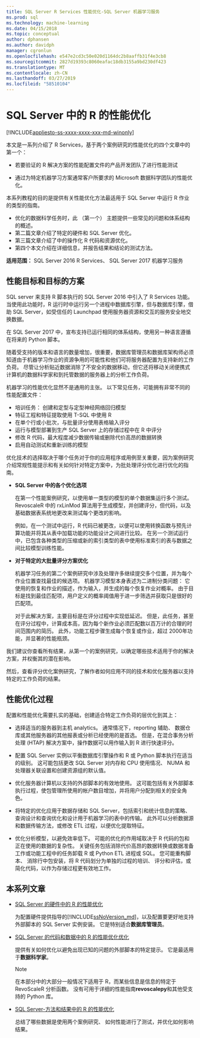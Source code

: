 ```yaml
---
title: SQL Server R Services 性能优化-SQL Server 机器学习服务
ms.prod: sql
ms.technology: machine-learning
ms.date: 04/15/2018
ms.topic: conceptual
author: dphansen
ms.author: davidph
manager: cgronlun
ms.openlocfilehash: e547e2cd3c50e020d1164dc2b8aaffb31f4e3cb8
ms.sourcegitcommit: 2827d19393c8060eafac18db3155a9bd230df423
ms.translationtype: MT
ms.contentlocale: zh-CN
ms.lasthandoff: 03/27/2019
ms.locfileid: "58510104"
---
```

# <a name="performance-tuning-for-r-in-sql-server"></a>SQL Server 中的 R 的性能优化
[!INCLUDE[appliesto-ss-xxxx-xxxx-xxx-md-winonly](../../includes/appliesto-ss-xxxx-xxxx-xxx-md-winonly.md)]

本文是一系列介绍了 R Services，基于两个案例研究的性能优化的四个文章中的第一个：

- 若要验证的 R 解决方案的性能配置文件的产品开发团队了进行性能测试

- 通过为特定机器学习方案通常客户所要求的 Microsoft 数据科学团队的性能优化。

本系列教程的目的是提供有关性能优化方法最适用于 SQL Server 中运行 R 作业的类型的指南。

+ 优化的数据科学任务时，此 （第一个） 主题提供一些常见的问题和体系结构的概述。
+ 第二篇文章介绍了特定的硬件和 SQL Server 优化。
+ 第三篇文章介绍了中的操作化 R 代码和资源优化。
+ 第四个本文介绍在详细信息，并报告结果和结论的测试方法。

**适用范围：** SQL Server 2016 R Services、 SQL Server 2017 机器学习服务

## <a name="performance-goals-and-targeted-scenarios"></a>性能目标和目标的方案

SQL server 来支持 R 脚本执行的 SQL Server 2016 中引入了 R Services 功能。 当使用此功能时，R 运行时中运行另一个进程中数据库引擎，但与数据库引擎，借助 SQL Server，如受信任的 Launchpad 使用服务器资源和交互的服务安全地交换数据。

在 SQL Server 2017 中，宣布支持已运行相同的体系结构，使用另一种语言遵循在将来的 Python 脚本。

随着受支持的版本和语言的数量增加，很重要，数据库管理员和数据库架构师必须知道由于机器学习作业的资源争用的可能性和他们可将服务器配置为支持新的工作负荷。 尽管让分析贴近数据消除了不安全的数据移动，但它还将移动关闭便携式计算机的数据科学家和到托管数据的服务器上的分析工作负荷。

机器学习的性能优化显然不是通用的主张。 以下常见任务，可能拥有非常不同的性能配置文件：

- 培训任务： 创建和定型与定型神经网络回归模型
- 特征工程和特征提取使用 T-SQL 中使用 R
- 在单个行或小批次，与批量评分使用表格输入评分
- 运行与模型部署到生产 SQL Server 上的存储过程中在 R 中评分
- 修改 R 代码，最大程度减少数据传输或删除代价高昂的数据转换
- 启用自动测试和重新训练的模型

优化技术的选择取决于哪个任务对于你的应用程序或用例至关重要，因为案例研究介绍常规性能提示和有关如何针对特定方案中，为批处理评分优化进行优化的指南。

+ **SQL Server 中的各个优化选项**

    在第一个性能案例研究，以使用单一类型的模型的单个数据集运行多个测试。 RevoscaleR 中的 rxLinMod 算法用于生成模型，并创建评分，但代码，以及基础数据表系统地更改来测试每个更改的影响。

    例如，在一个测试中运行，R 代码已被更改，以便可以使用转换函数与预先计算功能并将其从表中加载功能的功能设计之间进行比较。 在另一个测试运行中，已包含各种类型的压缩或新的索引类型的表中使用标准索引的表与数据之间比较模型训练性能。

+ **对于特定的大批量评分方案优化**

    机器学习任务的第二个案例研究中涉及处理许多继续提交多个位置，并为每个作业位置查找最佳的候选项。 机器学习模型本身表述为二进制分类问题： 它使用的恢复和作业的描述，作为输入，并生成的每个恢复作业对概率。 由于目标是找到最佳匹配项，用户定义的概率阈值用于进一步筛选并获取只是很好的匹配项。

    对于此解决方案，主要目标是在评分过程中实现低延迟。 但是，此任务，甚至在评分过程中，计算成本高，因为每个新作业必须匹配数以百万计的合理的时间范围内的简历。 此外，功能工程步骤生成每个恢复或作业，超过 2000年功能，并显著的性能瓶颈。

我们建议你查看所有结果，从第一个的案例研究，以确定哪些技术适用于你的解决方案，并权衡其的潜在影响。

然后，查看评分优化案例研究，了解作者如何应用不同的技术和优化服务器以支持特定的工作负荷的结果。

## <a name="performance-optimization-process"></a>性能优化过程

配置和性能优化需要扎实的基础，创建适合特定工作负荷的层优化到其上：

- 选择适当的服务器到主机 analytics。 通常情况下，reporting 辅助、 数据仓库或其他服务器的其他报表或分析已经使用的是首选。 但是，在混合事务分析处理 (HTAP) 解决方案中，操作数据可以用作输入到 R 进行快速评分。

- 配置 SQL Server 实例以平衡数据库引擎操作和 R 或 Python 脚本执行在适当的级别。 这可能包括更改 SQL Server 对内存和 CPU 使用情况、 NUMA 和处理器关联设置和创建资源组的默认值。

- 优化服务器计算机以支持的外部脚本的有效地使用。 这可能包括有关外部脚本执行过程，使包管理所使用的帐户数目增加，并将用户分配到相关的安全角色。

- 将特定的优化应用于数据存储和 SQL Server，包括索引和统计信息的策略、 查询设计和查询优化和设计用于机器学习的表中的传输。 此外可以分析数据源和数据传输方法，或修改 ETL 过程，以便优化提取特征。

- 优化分析模型，以避免效率低下。 可能的优化的作用域取决于 R 代码的包和正在使用的数据的复杂性。 关键任务包括消除代价高昂的数据转换或数据准备工作或功能工程中的任务卸载 R 或 Python ETL 进程或 SQL。 您可能重构脚本、 消除行中包安装，将 R 代码划分为单独的过程的培训、 评分和评估，或简化代码，以作为存储过程更有效地工作。

## <a name="articles-in-this-series"></a>本系列文章

+ [SQL Server 的硬件中的 R 的性能优化](../r/sql-server-configuration-r-services.md)

    为配置硬件提供指导的[!INCLUDE[ssNoVersion_md](../../includes/ssnoversion-md.md)]，以及配置要更好地支持外部脚本的 SQL Server 实例安装。 它是特别适合**数据库管理员**。

+ [SQL Server 的代码和数据中的 R 的性能优化优化](../r/r-and-data-optimization-r-services.md)

    提供有关如何优化以避免出现已知的问题的外部脚本的特定提示。 它是最适用于**数据科学家**。

    > [!NOTE]
    > 在本部分中的大部分一般情况下适用于 R，而某些信息是信息的特定于 RevoScaleR 分析函数。 没有可用于详细的性能指南**revoscalepy**和其他受支持的 Python 库。
    >

+ [SQL Server-方法和结果中的 R 的性能优化](../r/performance-case-study-r-services.md)

    总结了哪些数据是使用两个案例研究、 如何性能进行了测试，并优化如何影响结果。
